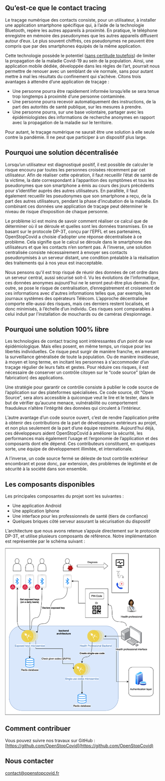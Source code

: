 ## Qu’est-ce que le contact tracing

Le traçage numérique des contacts consiste, pour un utilisateur, à installer une application smartphone spécifique qui, à l’aide de la technologie Bluetooth, repère les autres appareils à proximité. En pratique, le téléphone enregistre en mémoire des pseudonymes que les autres appareils diffusent autour d’eux. Le plus souvent chiffrés, ces pseudonymes ne peuvent être compris que par des smartphones équipés de la même application. 

Cette technologie possède  le potentiel ([sans certitude toutefois](https://github.com/DP-3T/documents/issues/224)) de limiter la propagation de la maladie Covid-19 au sein de la population. Ainsi, une application mobile dédiée, développée dans les règles de l’art, pourrait nous permettre de renouer avec un semblant de vie normale, sans pour autant mettre à mal les résultats du confinement qui s’achève. Citons trois avantages à attendre d’une application de traçage :
* Une personne pourra être rapidement informée lorsqu’elle se sera tenue trop longtemps à proximité d’une personne contaminée. 
* Une personne pourra recevoir automatiquement des instructions, de la part des autorités de santé publique, sur les mesures à prendre.
* Une personne pourra, sur une base volontaire, partager avec les épidémiologistes des informations de recherche anonymes en rapport avec la propagation de la maladie sur le territoire.

Pour autant, le traçage numérique ne saurait être une solution à elle seule contre la pandémie. Il ne peut que participer à un dispositif plus large.

##  Pourquoi une solution décentralisée

Lorsqu’un utilisateur est diagnostiqué positif, il est possible de calculer le risque encouru par toutes les personnes croisées récemment par cet utilisateur. Afin de réaliser cette opération, il faut recueillir l’état de santé de la victime, la date correspondant à l’apparition des symptômes et tous les pseudonymes que son smartphone a émis au cours des jours précédents pour s’identifier auprès des autres utilisateurs. En parallèle, il faut également recueillir les pseudonymes que son smartphone a reçu, de la part des autres utilisateurs, pendant la phase d’incubation de la maladie. En combinant ces données une application de traçage peut déterminer le niveau de risque d’exposition de chaque personne.

Le problème ici est moins de savoir comment réaliser ce calcul que de déterminer où il se déroule et quelles sont les données transmises. En se basant sur le protocole DP-3T, conçu par l’EPFL et ses partenaires, OpenStopCovid a choisie d’adopter une réponse décentralisée à ce problème. Cela signifie que le calcul se déroule dans le smartphone des utilisateurs et que les contacts n’en sortent pas. À l’inverse, une solution centralisée consiste nécessairement à envoyer ses contacts pseudonymisés à un serveur distant, une condition préalable à la réalisation des traitements qui à nos yeux est inacceptable.

Nous pensons qu'il est trop risqué de réunir des données de cet ordre dans un serveur central, aussi sécurisé soit-il. Vu les évolutions de l'informatique, ces données anonymes aujourd'hui ne le seront peut-être plus demain. En outre, se pose le risque de centralisation, d’enregistrement et croisement de ces informations avec d'autres informations telles que, par exemple, les journaux systèmes des opérateurs Télécom. L’approche décentralisée comporte elle-aussi des risques, mais ces derniers restent localisés, et donc minimisés, à l’échelle d’un individu. Ces risques sont comparables à celui induit par l'installation de mouchards ou de caméras d’espionnage.

##  Pourquoi une solution 100% libre

Les technologies de contact tracing sont intéressantes d’un point de vue épidémiologique. Mais elles posent, en même temps, un risque pour les libertés individuelles. Ce risque peut surgir de manière franche, en amenant la surveillance généralisée de toute la population. Ou de manière insidieuse, à moyen et long terme, en incitant les personnes à s'accommoder d’un traçage régulier de leurs faits et gestes. Pour réduire ces risques, il est nécessaire de conserver un contrôle citoyen sur le “code source” (plan de fabrication) des applications.

Une stratégie pour garantir ce contrôle consiste à publier le code source de l’application sur des plateformes spécialisées. Ce code source, dit “Open Source”, sera alors accessible à quiconque veut le lire et le tester, dans le but de vérifier qu’aucune menace, vulnérabilité ou comportement frauduleux n’altère l’intégrité des données qui circulent à l’intérieur.

L’autre avantage d’un code source ouvert, c’est de rendre l’application prête à obtenir des contributions de la part de développeurs extérieurs au projet, et non plus seulement de la part d’une équipe restreinte. Aujourd’hui déjà, ces développeurs aident OpenStopCovid à améliorer la sécurité, les performances mais également l’usage et l’ergonomie de l’application et des composants dont elle dépend. Ces contributeurs constituent, en quelques sorte, une équipe de développement illimitée, et internationale.

A l’inverse, un code source fermé se déleste de tout contrôle extérieur encombrant et pose donc, par extension, des problèmes de légitimité et de sécurité à la société dans son ensemble.

##  Les composants disponibles

Les principales composantes du projet sont les suivantes : 

* Une application Android
* Une application Iphone
* Une interface pour les professionnels de santé (tiers de confiance)
* Quelques briques côté serveur assurant la sécurisation du dispositif

L’architecture que nous avons retenue s’appuie directement sur le protocole DP-3T, et utilise plusieurs composants de référence. Notre implémentation est représentée par le schéma suivant : 

![Architecture](img/architecture.png)

##  Comment contribuer

Vous pouvez suivre nos travaux sur GitHub : [https://github.com/OpenStopCovid](https://github.com/OpenStopCovid) 

## Nous contacter

contact@openstopcovid.fr
